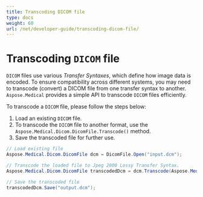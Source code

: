 ```yaml
---
title: Transcoding DICOM file
type: docs
weight: 60
url: /net/developer-guide/transcoding-dicom-file/
---
```



# Transcoding `DICOM` file

`DICOM` files use various *Transfer Syntaxes*, which define how image data is encoded. To ensure compatibility across different systems, you may need to transcode (convert) a DICOM file from one transfer syntax to another.
`Aspose.Medical` provides a simple API to transcode `DICOM` files efficiently.

To transcode a `DICOM` file, please follow the steps below:
1. Load an existing `DICOM` file.
2. To transcode the `DICOM` file to another format, use the `Aspose.Medical.Dicom.DicomFile.Transcode()` method.
3. Save the transcoded file for further use.

```csharp
// Load existing file
Aspose.Medical.Dicom.DicomFile dcm = DicomFile.Open("input.dcm");

// Transcode the loaded file to Jpeg 2000 Lossy Transfer Syntax.
Aspose.Medical.Dicom.DicomFile transcodedDcm = dcm.Transcode(Aspose.Medical.Dicom.TransferSyntax.Jpeg2000Lossy);

// Save the transcoded file
transcodedDcm.Save("output.dcm");
```


